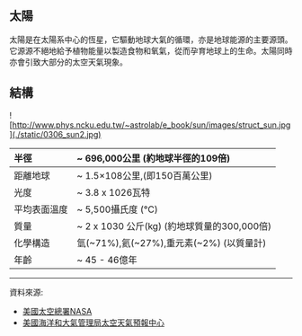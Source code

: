 ## 太陽

太陽是在太陽系中心的恆星，它驅動地球大氣的循環，亦是地球能源的主要源頭。它源源不絕地給予植物能量以製造食物和氧氣，從而孕育地球上的生命。太陽同時亦會引致大部分的太空天氣現象。

## 結構 

![http://www.phys.ncku.edu.tw/~astrolab/e_book/sun/images/struct_sun.jpg](./static/0306_sun2.jpg)



| 半徑             | ~ 696,000公里 (約地球半徑的109倍)               |
| :------------ | :--- |
| 距離地球     | ~ 1.5×108公里,(即150百萬公里)               |
| 光度         | ~ 3.8 x 1026瓦特                            |
| 平均表面溫度 | ~ 5,500攝氏度 (°C)                         |
| 質量         | ~ 2 x 1030 公斤(kg) (約地球質量的300,000倍) |
| 化學構造     | 氫(~71%),氦(~27%),重元素(~2%) (以質量計)  |
| 年齡         | ~ 45 - 46億年                               |
---
資料來源: 

- [美國太空總署NASA](<https://www.nasa.gov/>)
- [美國海洋和大氣管理局太空天氣預報中心](https://www.swpc.noaa.gov/)

